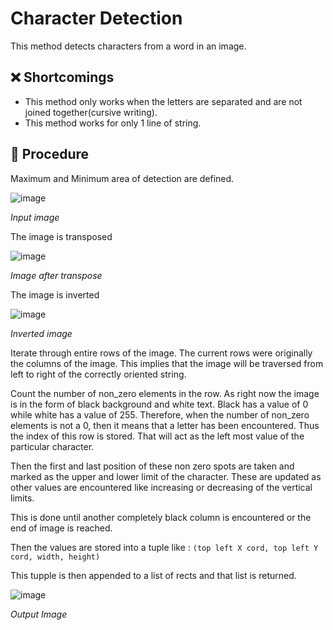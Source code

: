 # Character Detection

This method detects characters from a word in an image.

## ❌ Shortcomings

- This method only works when the letters are separated and are not joined together(cursive writing).
- This method works for only 1 line of string.

## 🔧 Procedure

Maximum and Minimum area of detection are defined.

![image](https://user-images.githubusercontent.com/38806897/236636041-6bb5f895-6357-42da-9ed5-fc5c4774160a.png)

<i>Input image</i>

The image is transposed

![image](https://user-images.githubusercontent.com/38806897/236636151-11f3dece-b0c9-4904-bb02-b1540a9ce444.png)

<i>Image after transpose</i>

The image is inverted

![image](https://user-images.githubusercontent.com/38806897/236636208-bf2643a4-d5fa-4a29-ba3b-a5ef6fd829a8.png)

<i>Inverted image</i>

Iterate through entire rows of the image. The current rows were originally the columns of the image. This implies that the image will be traversed from left to right of the correctly oriented string.

Count the number of non_zero elements in the row. As right now the image is in the form of black background and white text. Black has a value of 0 while white has a value of 255. Therefore, when the number of non_zero elements is not a 0, then it means that a letter has been encountered. Thus the index of this row is stored. That will act as the left most value of the particular character.

Then the first and last position of these non zero spots are taken and marked as the upper and lower limit of the character. These are updated as other values are encountered like increasing or decreasing of the vertical limits.

This is done until another completely black column is encountered or the end of image is reached.

Then the values are stored into a tuple like : `(top left X cord, top left Y cord, width, height)`

This tupple is then appended to a list of rects and that list is returned.

![image](https://user-images.githubusercontent.com/38806897/236636232-3cca6682-27c3-4455-a230-a79a57a7ce02.png)

<i>Output Image</i>
